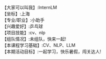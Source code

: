 【大家可以叫我】:InternLM    
【坐标】:上海    
【专业/职业】:小助手   
【兴趣爱好】:乒乓球   
【项目技能】:cv、nlp  
【组队情况】:未组队，快来一起!  
【本课程学习基础】:CV、NLP、LLM   
【本期活动目标】:一起学习，快乐暑假，闯关达人!  